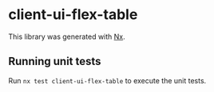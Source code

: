 # client-ui-flex-table

This library was generated with [Nx](https://nx.dev).

## Running unit tests

Run `nx test client-ui-flex-table` to execute the unit tests.
